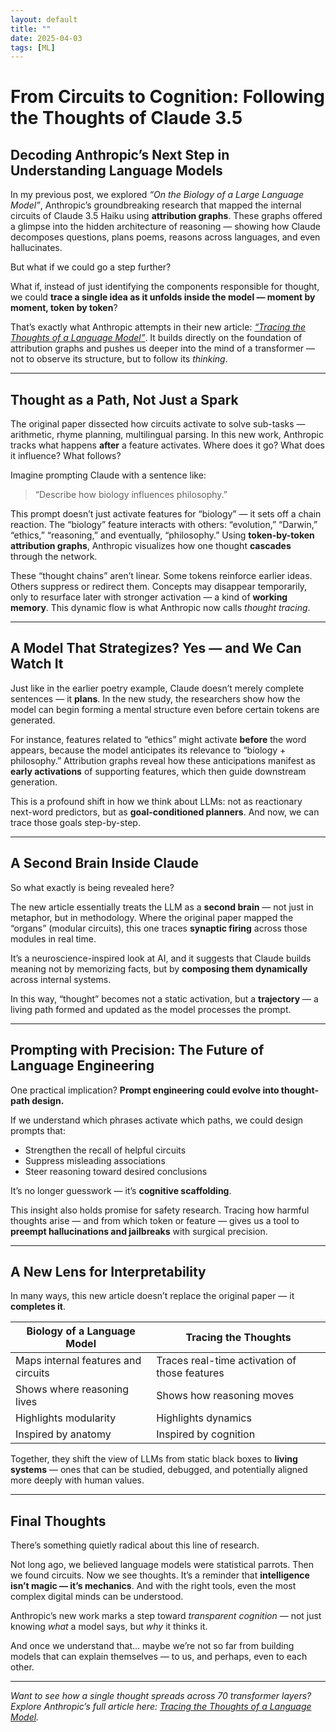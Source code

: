 ```yaml
---
layout: default
title: ""
date: 2025-04-03
tags: [ML]
---
```


# From Circuits to Cognition: Following the Thoughts of Claude 3.5  
## Decoding Anthropic’s Next Step in Understanding Language Models

In my previous post, we explored *“On the Biology of a Large Language Model”*, Anthropic’s groundbreaking research that mapped the internal circuits of Claude 3.5 Haiku using **attribution graphs**. These graphs offered a glimpse into the hidden architecture of reasoning — showing how Claude decomposes questions, plans poems, reasons across languages, and even hallucinates.

But what if we could go a step further?

What if, instead of just identifying the components responsible for thought, we could **trace a single idea as it unfolds inside the model — moment by moment, token by token**?

That’s exactly what Anthropic attempts in their new article: [*“Tracing the Thoughts of a Language Model”*](https://www.anthropic.com/research/tracing-thoughts-language-model). It builds directly on the foundation of attribution graphs and pushes us deeper into the mind of a transformer — not to observe its structure, but to follow its *thinking*.

---

## Thought as a Path, Not Just a Spark

The original paper dissected how circuits activate to solve sub-tasks — arithmetic, rhyme planning, multilingual parsing. In this new work, Anthropic tracks what happens **after** a feature activates. Where does it go? What does it influence? What follows?

Imagine prompting Claude with a sentence like:

> “Describe how biology influences philosophy.”

This prompt doesn’t just activate features for “biology” — it sets off a chain reaction. The “biology” feature interacts with others: “evolution,” “Darwin,” “ethics,” “reasoning,” and eventually, “philosophy.” Using **token-by-token attribution graphs**, Anthropic visualizes how one thought **cascades** through the network.

These “thought chains” aren’t linear. Some tokens reinforce earlier ideas. Others suppress or redirect them. Concepts may disappear temporarily, only to resurface later with stronger activation — a kind of **working memory**. This dynamic flow is what Anthropic now calls *thought tracing*.

---

## A Model That Strategizes? Yes — and We Can Watch It

Just like in the earlier poetry example, Claude doesn’t merely complete sentences — it **plans**. In the new study, the researchers show how the model can begin forming a mental structure even before certain tokens are generated.

For instance, features related to “ethics” might activate **before** the word appears, because the model anticipates its relevance to “biology + philosophy.” Attribution graphs reveal how these anticipations manifest as **early activations** of supporting features, which then guide downstream generation.

This is a profound shift in how we think about LLMs: not as reactionary next-word predictors, but as **goal-conditioned planners**. And now, we can trace those goals step-by-step.

---

## A Second Brain Inside Claude

So what exactly is being revealed here?

The new article essentially treats the LLM as a **second brain** — not just in metaphor, but in methodology. Where the original paper mapped the “organs” (modular circuits), this one traces **synaptic firing** across those modules in real time.

It’s a neuroscience-inspired look at AI, and it suggests that Claude builds meaning not by memorizing facts, but by **composing them dynamically** across internal systems.

In this way, “thought” becomes not a static activation, but a **trajectory** — a living path formed and updated as the model processes the prompt.

---

## Prompting with Precision: The Future of Language Engineering

One practical implication? **Prompt engineering could evolve into thought-path design.**

If we understand which phrases activate which paths, we could design prompts that:
- Strengthen the recall of helpful circuits
- Suppress misleading associations
- Steer reasoning toward desired conclusions

It’s no longer guesswork — it’s **cognitive scaffolding**.

This insight also holds promise for safety research. Tracing how harmful thoughts arise — and from which token or feature — gives us a tool to **preempt hallucinations and jailbreaks** with surgical precision.

---

## A New Lens for Interpretability

In many ways, this new article doesn’t replace the original paper — it **completes it**.

| **Biology of a Language Model** | **Tracing the Thoughts** |
|----------------------------------|----------------------------|
| Maps internal features and circuits | Traces real-time activation of those features |
| Shows where reasoning lives | Shows how reasoning moves |
| Highlights modularity | Highlights dynamics |
| Inspired by anatomy | Inspired by cognition |

Together, they shift the view of LLMs from static black boxes to **living systems** — ones that can be studied, debugged, and potentially aligned more deeply with human values.

---

## Final Thoughts

There’s something quietly radical about this line of research.

Not long ago, we believed language models were statistical parrots. Then we found circuits. Now we see thoughts. It’s a reminder that **intelligence isn’t magic — it’s mechanics**. And with the right tools, even the most complex digital minds can be understood.

Anthropic’s new work marks a step toward *transparent cognition* — not just knowing *what* a model says, but *why* it thinks it.

And once we understand that... maybe we’re not so far from building models that can explain themselves — to us, and perhaps, even to each other.

---

*Want to see how a single thought spreads across 70 transformer layers? Explore Anthropic’s full article here: [Tracing the Thoughts of a Language Model](https://www.anthropic.com/research/tracing-thoughts-language-model).*
